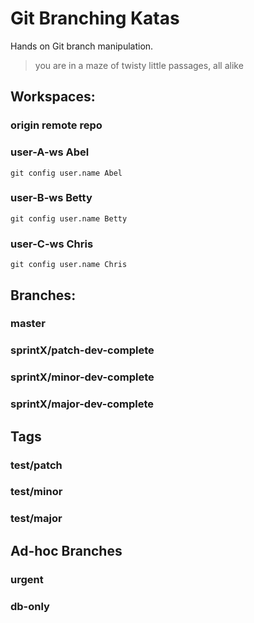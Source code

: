 # Git Branching Katas

Hands on Git branch manipulation.
> you are in a maze of twisty little passages, all alike

## Workspaces:

### origin    remote repo

### user-A-ws	Abel
    git config user.name Abel

### user-B-ws	Betty
    git config user.name Betty

### user-C-ws	Chris
    git config user.name Chris

## Branches:
### master
### sprintX/patch-dev-complete
### sprintX/minor-dev-complete
### sprintX/major-dev-complete

## Tags

### test/patch
### test/minor
### test/major

## Ad-hoc Branches

### urgent
### db-only